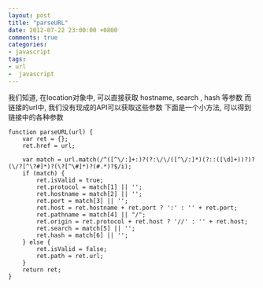 ```yaml
---
layout: post
title: "parseURL"
date: 2012-07-22 23:00:00 +0800
comments: true
categories:
- javascript
tags:
- url
-  javascript
---
```


我们知道, 在location对象中, 可以直接获取 hostname, search , hash 等参数
而链接的url中, 我们没有现成的API可以获取这些参数
下面是一个小方法, 可以得到链接中的各种参数


```
function parseURL(url) {
	var ret = {};
	ret.href = url;

	var match = url.match(/^([^\/:]+:)?(?:\/\/([^\/:]*)(?::([\d]+))?)?(\/?[^\?#]*)?(\?[^\#]*)?(#.*)?$/i);
	if (match) {
		ret.isValid = true;
		ret.protocol = match[1] || '';
		ret.hostname = match[2] || '';
		ret.port = match[3] || '';
		ret.host = ret.hostname + ret.port ? ':' : '' + ret.port;
		ret.pathname = match[4] || "/";
		ret.origin = ret.protocol + ret.host ? '//' : '' + ret.host;
		ret.search = match[5] || '';
		ret.hash = match[6] || '';
	} else {
		ret.isValid = false;
		ret.path = ret.url;
	}
	return ret;
}
```





